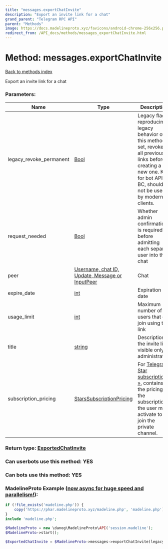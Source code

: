 ```yaml
---
title: "messages.exportChatInvite"
description: "Export an invite link for a chat"
grand_parent: "Telegram RPC API"
parent: "Methods"
image: https://docs.madelineproto.xyz/favicons/android-chrome-256x256.png
redirect_from: /API_docs/methods/messages_exportChatInvite.html
---
```

# Method: messages.exportChatInvite
[Back to methods index](index.html)



Export an invite link for a chat

### Parameters:

| Name     |    Type       | Description | Required |
|----------|---------------|-------------|----------|
|legacy\_revoke\_permanent|[Bool](/API_docs/types/Bool.html) | Legacy flag, reproducing legacy behavior of this method: if set, revokes all previous links before creating a new one. Kept for bot API BC, should not be used by modern clients. | Optional|
|request\_needed|[Bool](/API_docs/types/Bool.html) | Whether admin confirmation is required before admitting each separate user into the chat | Optional|
|peer|[Username, chat ID, Update, Message or InputPeer](/API_docs/types/InputPeer.html) | Chat | Optional|
|expire\_date|[int](/API_docs/types/int.html) | Expiration date | Optional|
|usage\_limit|[int](/API_docs/types/int.html) | Maximum number of users that can join using this link | Optional|
|title|[string](/API_docs/types/string.html) | Description of the invite link, visible only to administrators | Optional|
|subscription\_pricing|[StarsSubscriptionPricing](/API_docs/types/StarsSubscriptionPricing.html) | For [Telegram Star subscriptions »](https://core.telegram.org/api/stars#star-subscriptions), contains the pricing of the subscription the user must activate to join the private channel. | Optional|


### Return type: [ExportedChatInvite](/API_docs/types/ExportedChatInvite.html)

### Can userbots use this method: **YES**

### Can bots use this method: **YES**


### MadelineProto Example ([now async for huge speed and parallelism!](https://docs.madelineproto.xyz/docs/ASYNC.html)):


```php
if (!file_exists('madeline.php')) {
    copy('https://phar.madelineproto.xyz/madeline.php', 'madeline.php');
}
include 'madeline.php';

$MadelineProto = new \danog\MadelineProto\API('session.madeline');
$MadelineProto->start();

$ExportedChatInvite = $MadelineProto->messages->exportChatInvite(legacy_revoke_permanent: $Bool, request_needed: $Bool, peer: $InputPeer, expire_date: $int, usage_limit: $int, title: 'string', subscription_pricing: $StarsSubscriptionPricing, );
```

